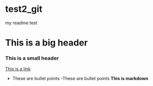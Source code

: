 # test2_git
my readme test
# This is a big header
### This is a small header
[This is a link](https://codingnomads.co)
- These are bullet points
-These are bullet points
**This is markdown**
